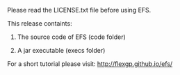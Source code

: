 Please read the LICENSE.txt file before using EFS.

This release containts:

1) The source code of EFS (code folder)

2) A jar executable (execs folder)

For a short tutorial please visit: http://flexgp.github.io/efs/

